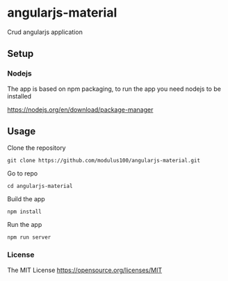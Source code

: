 # angularjs-material

Crud angularjs application


## Setup

### Nodejs
The app is based on npm packaging, to run the app you need nodejs to be installed

https://nodejs.org/en/download/package-manager

## Usage

Clone the repository

```
git clone https://github.com/modulus100/angularjs-material.git
```
Go to repo
```
cd angularjs-material
```
Build the app
```
npm install
```

Run the app
```
npm run server
```


 ### License

 The MIT License https://opensource.org/licenses/MIT